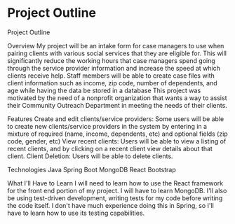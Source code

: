 # Project Outline
Project Outline

Overview
My project will be an intake form for case managers to use when pairing clients with various social services that they are eligible for. This will significantly reduce the working hours that  case managers spend going through the service provider information and increase the speed at which clients receive help. Staff members will be able to  create case files with client information such as income, zip code, number of dependents, and age  while having the data be stored in a database
This project was motivated by the need of a nonprofit organization that wants a way to assist their Community Outreach Department in meeting the needs of their clients.

Features
Create and edit clients/service providers: Some users will be able to create new clients/service providers in the system by entering in a mixture of required (name, income, dependents, etc) and optional fields (zip code, gender, etc)
View recent clients: Users will be able to view a listing of recent clients, and by clicking on a recent client view details about that client.
Client Deletion: Users will be able to delete clients.

Technologies
Java
Spring Boot
MongoDB
React
Bootstrap

What I'll Have to Learn
I will need to learn how to use the React framework for the front end portion of my project. I will have to learn MongoDB. I'll also be using test-driven development, writing tests for my code before writing the code itself. I don't have much experience doing this in Spring, so I'll have to learn how to use its testing capabilities.





